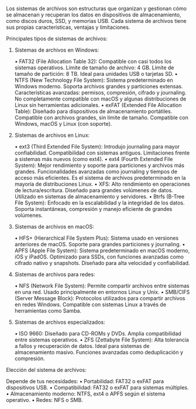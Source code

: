 Los sistemas de archivos son estructuras que organizan y gestionan cómo se almacenan y recuperan los datos en dispositivos de almacenamiento, como discos duros, SSD, y memorias USB. Cada sistema de archivos tiene sus propias características, ventajas y limitaciones.

Principales tipos de sistemas de archivos:

1. Sistemas de archivos en Windows:

	•	FAT32 (File Allocation Table 32):
	    Compatible con casi todos los sistemas operativos.
	    Límite de tamaño de archivo: 4 GB.
	    Límite de tamaño de partición: 8 TB.
	    Ideal para unidades USB o tarjetas SD.
	•	NTFS (New Technology File System):
	    Sistema predeterminado en Windows moderno.
	    Soporta archivos grandes y particiones extensas.
	    Características avanzadas: permisos, compresión, cifrado y journaling.
	    No completamente compatible con macOS y algunas distribuciones de Linux sin herramientas adicionales.
	•	exFAT (Extended File Allocation Table):
	    Diseñado para dispositivos de almacenamiento portátiles.
        Compatible con archivos grandes, sin límite de tamaño.
	    Compatible con Windows, macOS y Linux (con soporte).

2. Sistemas de archivos en Linux:

	•	ext3 (Third Extended File System):
	    Introdujo journaling para mayor confiabilidad.
	    Compatibilidad con sistemas antiguos.
	    Limitaciones frente a sistemas más nuevos (como ext4).
	•	ext4 (Fourth Extended File System):
	    Mejor rendimiento y soporte para particiones y archivos más grandes.
	    Funcionalidades avanzadas como journaling y tiempos de acceso más eficientes.
	    Es el sistema de archivos predeterminado en la mayoría de distribuciones Linux.
	•	XFS:
	    Alto rendimiento en operaciones de lectura/escritura.
	    Diseñado para grandes volúmenes de datos.
	    Utilizado en sistemas de almacenamiento y servidores.
	•	Btrfs (B-Tree File System):
	    Enfocado en la escalabilidad y la integridad de los datos.
	    Soporta instantáneas, compresión y manejo eficiente de grandes volúmenes.

3. Sistemas de archivos en macOS:

	•	HFS+ (Hierarchical File System Plus):
	    Sistema usado en versiones anteriores de macOS.
	    Soporte para grandes particiones y journaling.
	•	APFS (Apple File System):
	    Sistema predeterminado en macOS moderno, iOS y iPadOS.
	    Optimizado para SSDs, con funciones avanzadas como cifrado nativo y snapshots.
        Diseñado para alta velocidad y confiabilidad.

4. Sistemas de archivos para redes:

	•	NFS (Network File System):
	    Permite compartir archivos entre sistemas en una red.
	    Usado principalmente en entornos Linux y Unix.
	•	SMB/CIFS (Server Message Block):
	    Protocolos utilizados para compartir archivos en redes Windows.
	    Compatible con sistemas Linux a través de herramientas como Samba.

5. Sistemas de archivos especializados:

	•	ISO 9660:
	    Diseñado para CD-ROMs y DVDs.
	    Amplia compatibilidad entre sistemas operativos.
	•	ZFS (Zettabyte File System):
	    Alta tolerancia a fallos y recuperación de datos.
	    Ideal para sistemas de almacenamiento masivo.
	    Funciones avanzadas como deduplicación y compresión.

Elección del sistema de archivos:

Depende de tus necesidades:
	•	Portabilidad: FAT32 o exFAT para dispositivos USB.
	•	Compatibilidad: FAT32 o exFAT para sistemas múltiples.
	•	Almacenamiento moderno: NTFS, ext4 o APFS según el sistema operativo.
	•	Redes: NFS o SMB.